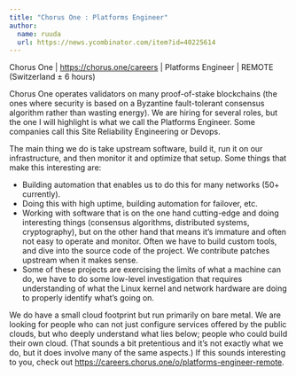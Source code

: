 ```yaml
---
title: "Chorus One : Platforms Engineer"
author:
  name: ruuda
  url: https://news.ycombinator.com/item?id=40225614
---
```

Chorus One | <a href="https:&#x2F;&#x2F;chorus.one&#x2F;careers" rel="nofollow">https:&#x2F;&#x2F;chorus.one&#x2F;careers</a> | Platforms Engineer | REMOTE (Switzerland ± 6 hours)

Chorus One operates validators on many proof-of-stake blockchains (the ones where security is based on a Byzantine fault-tolerant consensus algorithm rather than wasting energy). We are hiring for several roles, but the one I will highlight is what we call the Platforms Engineer. Some companies call this Site Reliability Engineering or Devops.

The main thing we do is take upstream software, build it, run it on our infrastructure, and then monitor it and optimize that setup. Some things that make this interesting are:

* Building automation that enables us to do this for many networks (50+ currently).
 * Doing this with high uptime, building automation for failover, etc.
 * Working with software that is on the one hand cutting-edge and doing interesting things (consensus algorithms, distributed systems, cryptography), but on the other hand that means it’s immature and often not easy to operate and monitor. Often we have to build custom tools, and dive into the source code of the project. We contribute patches upstream when it makes sense.
 * Some of these projects are exercising the limits of what a machine can do, we have to do some low-level investigation that requires understanding of what the Linux kernel and network hardware are doing to properly identify what’s going on.

We do have a small cloud footprint but run primarily on bare metal. We are looking for people who can not just configure services offered by the public clouds, but who deeply understand what lies below; people who could build their own cloud. (That sounds a bit pretentious and it’s not exactly what we do, but it does involve many of the same aspects.) If this sounds interesting to you, check out <a href="https:&#x2F;&#x2F;careers.chorus.one&#x2F;o&#x2F;platforms-engineer-remote" rel="nofollow">https:&#x2F;&#x2F;careers.chorus.one&#x2F;o&#x2F;platforms-engineer-remote</a>.
